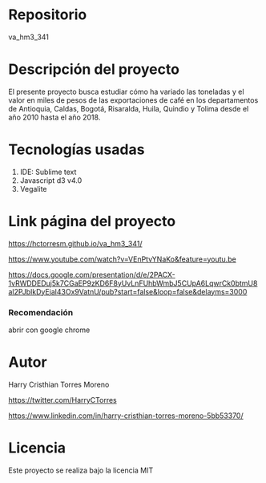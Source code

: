 # Repositorio
va_hm3_341

# Descripción del proyecto
El presente proyecto busca estudiar cómo ha variado las toneladas y el valor en miles de pesos de las exportaciones de café en los departamentos de Antioquia, Caldas, Bogotá, Risaralda, Huila, Quindio y Tolima desde el año 2010 hasta el año 2018.

# Tecnologías usadas 
1. IDE: Sublime text
2. Javascript d3 v4.0
3. Vegalite


# Link página del proyecto
https://hctorresm.github.io/va_hm3_341/

https://www.youtube.com/watch?v=VEnPtvYNaKo&feature=youtu.be

https://docs.google.com/presentation/d/e/2PACX-1vRWDDEDuj5k7CGaEP9zKD6F8yUvLnFUhbWmbJ5CUpA6LqwrCk0btmU8al2PJbIkDyEjal43Ox9VatnU/pub?start=false&loop=false&delayms=3000


### Recomendación 
abrir con google chrome


# Autor
Harry Cristhian Torres Moreno

https://twitter.com/HarryCTorres

https://www.linkedin.com/in/harry-cristhian-torres-moreno-5bb53370/

# Licencia
Este proyecto se realiza bajo la licencia MIT
